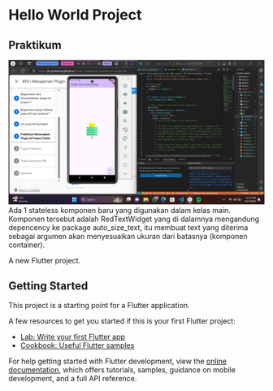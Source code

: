 # Hello World Project

## Praktikum
![Praktikum](images/p.png)
Ada 1 stateless komponen baru yang digunakan dalam kelas main. Komponen tersebut adalah RedTextWidget yang di dalamnya mengandung depencency ke package auto_size_text, itu membuat text yang diterima sebagai argumen akan menyesuaikan ukuran dari batasnya (komponen container). 

A new Flutter project.

## Getting Started

This project is a starting point for a Flutter application.

A few resources to get you started if this is your first Flutter project:

- [Lab: Write your first Flutter app](https://docs.flutter.dev/get-started/codelab)
- [Cookbook: Useful Flutter samples](https://docs.flutter.dev/cookbook)

For help getting started with Flutter development, view the
[online documentation](https://docs.flutter.dev/), which offers tutorials,
samples, guidance on mobile development, and a full API reference.